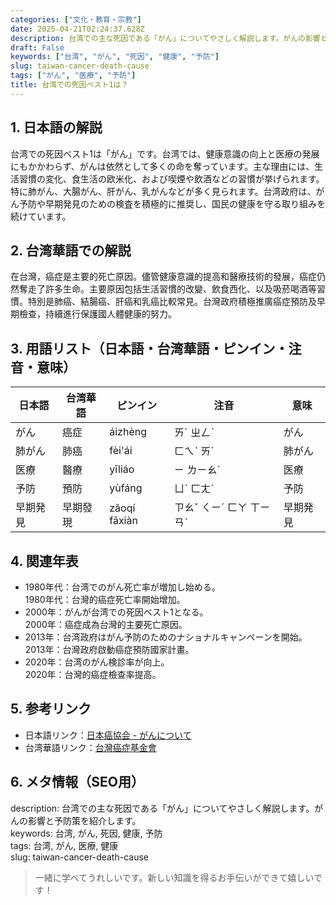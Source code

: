 ```yaml
---
categories: ["文化・教育・宗教"]
date: 2025-04-21T02:24:37.628Z
description: 台湾での主な死因である「がん」についてやさしく解説します。がんの影響と予防策を紹介します。
draft: False
keywords: ["台湾", "がん", "死因", "健康", "予防"]
slug: taiwan-cancer-death-cause
tags: ["がん", "医療", "予防"]
title: 台湾での死因ベスト1は？
---
```




## 1. 日本語の解説  
台湾での死因ベスト1は「がん」です。台湾では、健康意識の向上と医療の発展にもかかわらず、がんは依然として多くの命を奪っています。主な理由には、生活習慣の変化、食生活の欧米化、および喫煙や飲酒などの習慣が挙げられます。特に肺がん、大腸がん、肝がん、乳がんなどが多く見られます。台湾政府は、がん予防や早期発見のための検査を積極的に推奨し、国民の健康を守る取り組みを続けています。

## 2. 台湾華語での解説  
在台灣，癌症是主要的死亡原因。儘管健康意識的提高和醫療技術的發展，癌症仍然奪走了許多生命。主要原因包括生活習慣的改變、飲食西化、以及吸菸喝酒等習慣。特別是肺癌、結腸癌、肝癌和乳癌比較常見。台灣政府積極推廣癌症預防及早期檢查，持續進行保護國人體健康的努力。

## 3. 用語リスト（日本語・台湾華語・ピンイン・注音・意味）  
| 日本語 | 台湾華語 | ピンイン | 注音 | 意味 |
| --- | --- | --- | --- | --- |
| がん | 癌症 | áizhèng | ㄞˊ ㄓㄥˋ | がん |
| 肺がん | 肺癌 | fèi'ái | ㄈㄟˋ ㄞˊ | 肺がん |
| 医療 | 醫療 | yīliáo | ㄧ ㄌㄧㄠˊ | 医療 |
| 予防 | 預防 | yùfáng | ㄩˋ ㄈㄤˊ | 予防 |
| 早期発見 | 早期發現 | zǎoqí fāxiàn | ㄗㄠˇ ㄑㄧˊ ㄈㄚ ㄒㄧㄢˋ | 早期発見 |

## 4. 関連年表  
- 1980年代：台湾でのがん死亡率が増加し始める。  
  1980年代：台灣的癌症死亡率開始增加。
- 2000年：がんが台湾での死因ベスト1となる。  
  2000年：癌症成為台灣的主要死亡原因。
- 2013年：台湾政府はがん予防のためのナショナルキャンペーンを開始。  
  2013年：台灣政府啟動癌症預防國家計畫。
- 2020年：台湾のがん検診率が向上。  
  2020年：台灣的癌症檢查率提高。

## 5. 参考リンク  
- 日本語リンク：[日本癌協会 - がんについて](https://ganjoho.jp/public/index.html)
- 台湾華語リンク：[台灣癌症基金會](https://www.cancer.org.tw/)

## 6. メタ情報（SEO用）  
description: 台湾での主な死因である「がん」についてやさしく解説します。がんの影響と予防策を紹介します。  
keywords: 台湾, がん, 死因, 健康, 予防  
tags: 台湾, がん, 医療, 健康  
slug: taiwan-cancer-death-cause

> 一緒に学べてうれしいです。新しい知識を得るお手伝いができて嬉しいです！